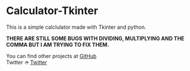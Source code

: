 # Calculator-Tkinter
This is a simple calclulator made with Tkinter and python. 

**THERE ARE STILL SOME BUGS WITH DIVIDING, MULTIPLYING AND THE COMMA BUT I AM TRYING  TO FIX THEM.**

You can find other projects at [GitHub](https://github.com/JarneDM) <br>
Twitter ➮ [Twitter](https://twitter.com/JarneDM05)
